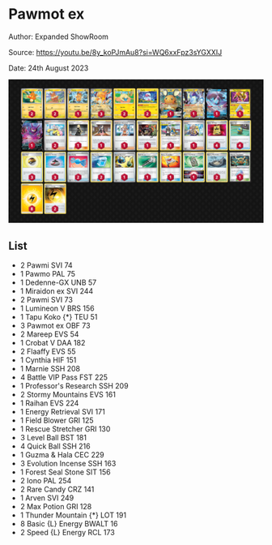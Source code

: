 # Pawmot ex

Author: Expanded ShowRoom

Source: <https://youtu.be/8y_koPJmAu8?si=WQ6xxFpz3sYGXXIJ>

Date: 24th August 2023

![decklist](../../images/OBF/Pawmot%20ex/1-%20Pawmot%20ex.png)

## List

* 2 Pawmi SVI 74
* 1 Pawmo PAL 75
* 1 Dedenne-GX UNB 57
* 1 Miraidon ex SVI 244
* 2 Pawmi SVI 73
* 1 Lumineon V BRS 156
* 1 Tapu Koko {*} TEU 51
* 3 Pawmot ex OBF 73
* 2 Mareep EVS 54
* 1 Crobat V DAA 182
* 2 Flaaffy EVS 55
* 1 Cynthia HIF 151
* 1 Marnie SSH 208
* 4 Battle VIP Pass FST 225
* 1 Professor's Research SSH 209
* 2 Stormy Mountains EVS 161
* 1 Raihan EVS 224
* 1 Energy Retrieval SVI 171
* 1 Field Blower GRI 125
* 1 Rescue Stretcher GRI 130
* 3 Level Ball BST 181
* 4 Quick Ball SSH 216
* 1 Guzma & Hala CEC 229
* 3 Evolution Incense SSH 163
* 1 Forest Seal Stone SIT 156
* 2 Iono PAL 254
* 2 Rare Candy CRZ 141
* 1 Arven SVI 249
* 2 Max Potion GRI 128
* 1 Thunder Mountain {*} LOT 191
* 8 Basic {L} Energy BWALT 16
* 2 Speed {L} Energy RCL 173
